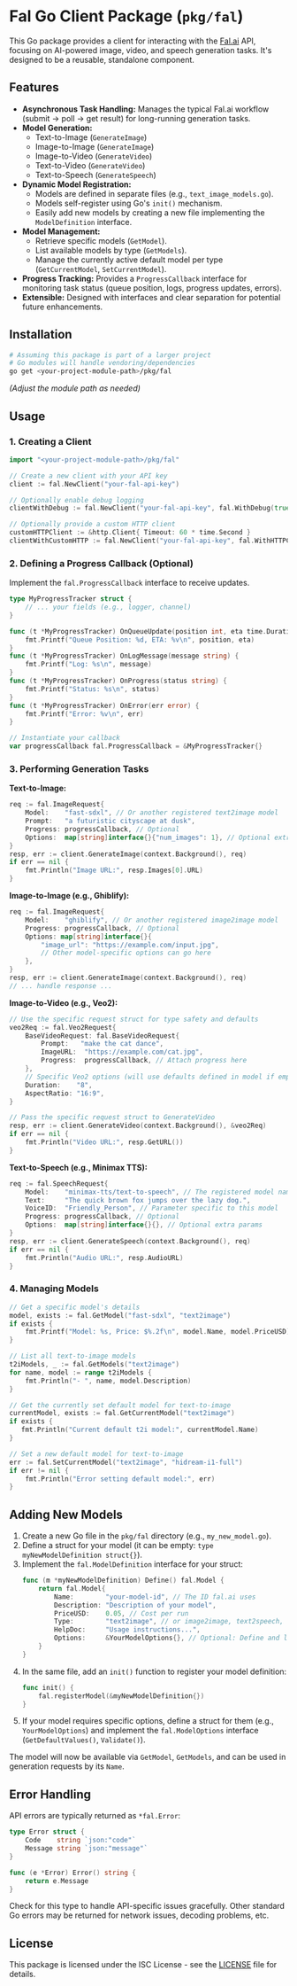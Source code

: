 # Fal Go Client Package (`pkg/fal`)

This Go package provides a client for interacting with the [Fal.ai](https://fal.ai) API, focusing on AI-powered image, video, and speech generation tasks. It's designed to be a reusable, standalone component.

## Features

*   **Asynchronous Task Handling:** Manages the typical Fal.ai workflow (submit -> poll -> get result) for long-running generation tasks.
*   **Model Generation:**
    *   Text-to-Image (`GenerateImage`)
    *   Image-to-Image (`GenerateImage`)
    *   Image-to-Video (`GenerateVideo`)
    *   Text-to-Video (`GenerateVideo`)
    *   Text-to-Speech (`GenerateSpeech`)
*   **Dynamic Model Registration:**
    *   Models are defined in separate files (e.g., `text_image_models.go`).
    *   Models self-register using Go's `init()` mechanism.
    *   Easily add new models by creating a new file implementing the `ModelDefinition` interface.
*   **Model Management:**
    *   Retrieve specific models (`GetModel`).
    *   List available models by type (`GetModels`).
    *   Manage the currently active default model per type (`GetCurrentModel`, `SetCurrentModel`).
*   **Progress Tracking:** Provides a `ProgressCallback` interface for monitoring task status (queue position, logs, progress updates, errors).
*   **Extensible:** Designed with interfaces and clear separation for potential future enhancements.

## Installation

```bash
# Assuming this package is part of a larger project
# Go modules will handle vendoring/dependencies
go get <your-project-module-path>/pkg/fal 
```
*(Adjust the module path as needed)*

## Usage

### 1. Creating a Client

```go
import "<your-project-module-path>/pkg/fal"

// Create a new client with your API key
client := fal.NewClient("your-fal-api-key")

// Optionally enable debug logging
clientWithDebug := fal.NewClient("your-fal-api-key", fal.WithDebug(true))

// Optionally provide a custom HTTP client
customHTTPClient := &http.Client{ Timeout: 60 * time.Second }
clientWithCustomHTTP := fal.NewClient("your-fal-api-key", fal.WithHTTPClient(customHTTPClient))
```

### 2. Defining a Progress Callback (Optional)

Implement the `fal.ProgressCallback` interface to receive updates.

```go
type MyProgressTracker struct {
    // ... your fields (e.g., logger, channel)
}

func (t *MyProgressTracker) OnQueueUpdate(position int, eta time.Duration) {
    fmt.Printf("Queue Position: %d, ETA: %v\n", position, eta)
}
func (t *MyProgressTracker) OnLogMessage(message string) {
    fmt.Printf("Log: %s\n", message)
}
func (t *MyProgressTracker) OnProgress(status string) {
    fmt.Printf("Status: %s\n", status)
}
func (t *MyProgressTracker) OnError(err error) {
    fmt.Printf("Error: %v\n", err)
}

// Instantiate your callback
var progressCallback fal.ProgressCallback = &MyProgressTracker{} 
```

### 3. Performing Generation Tasks

**Text-to-Image:**

```go
req := fal.ImageRequest{
    Model:    "fast-sdxl", // Or another registered text2image model
    Prompt:   "a futuristic cityscape at dusk",
    Progress: progressCallback, // Optional
    Options:  map[string]interface{}{"num_images": 1}, // Optional extra params
}
resp, err := client.GenerateImage(context.Background(), req)
if err == nil {
    fmt.Println("Image URL:", resp.Images[0].URL)
}
```

**Image-to-Image (e.g., Ghiblify):**

```go
req := fal.ImageRequest{
    Model:    "ghiblify", // Or another registered image2image model
    Progress: progressCallback, // Optional
    Options: map[string]interface{}{
        "image_url": "https://example.com/input.jpg",
        // Other model-specific options can go here
    },
}
resp, err := client.GenerateImage(context.Background(), req)
// ... handle response ...
```

**Image-to-Video (e.g., Veo2):**

```go
// Use the specific request struct for type safety and defaults
veo2Req := fal.Veo2Request{
    BaseVideoRequest: fal.BaseVideoRequest{
        Prompt:   "make the cat dance",
        ImageURL:  "https://example.com/cat.jpg",
        Progress:  progressCallback, // Attach progress here
    },
    // Specific Veo2 options (will use defaults defined in model if empty)
    Duration:    "8", 
    AspectRatio: "16:9", 
}

// Pass the specific request struct to GenerateVideo
resp, err := client.GenerateVideo(context.Background(), &veo2Req) 
if err == nil {
    fmt.Println("Video URL:", resp.GetURL())
}
```

**Text-to-Speech (e.g., Minimax TTS):**

```go
req := fal.SpeechRequest{
    Model:    "minimax-tts/text-to-speech", // The registered model name
    Text:     "The quick brown fox jumps over the lazy dog.",
    VoiceID:  "Friendly_Person", // Parameter specific to this model
    Progress: progressCallback, // Optional
    Options:  map[string]interface{}{}, // Optional extra params
}
resp, err := client.GenerateSpeech(context.Background(), req)
if err == nil {
    fmt.Println("Audio URL:", resp.AudioURL)
}
```

### 4. Managing Models

```go
// Get a specific model's details
model, exists := fal.GetModel("fast-sdxl", "text2image")
if exists {
    fmt.Printf("Model: %s, Price: $%.2f\n", model.Name, model.PriceUSD)
}

// List all text-to-image models
t2iModels, _ := fal.GetModels("text2image")
for name, model := range t2iModels {
    fmt.Println("- ", name, model.Description)
}

// Get the currently set default model for text-to-image
currentModel, exists := fal.GetCurrentModel("text2image")
if exists {
   fmt.Println("Current default t2i model:", currentModel.Name) 
}

// Set a new default model for text-to-image
err := fal.SetCurrentModel("text2image", "hidream-i1-full")
if err != nil {
    fmt.Println("Error setting default model:", err)
}
```

## Adding New Models

1.  Create a new Go file in the `pkg/fal` directory (e.g., `my_new_model.go`).
2.  Define a struct for your model (it can be empty: `type myNewModelDefinition struct{}`).
3.  Implement the `fal.ModelDefinition` interface for your struct:
    ```go
    func (m *myNewModelDefinition) Define() fal.Model {
        return fal.Model{
            Name:        "your-model-id", // The ID fal.ai uses
            Description: "Description of your model",
            PriceUSD:    0.05, // Cost per run
            Type:        "text2image", // or image2image, text2speech, etc.
            HelpDoc:     "Usage instructions...",
            Options:     &YourModelOptions{}, // Optional: Define and link options struct
        }
    }
    ```
4.  In the same file, add an `init()` function to register your model definition:
    ```go
    func init() {
        fal.registerModel(&myNewModelDefinition{})
    }
    ```
5.  If your model requires specific options, define a struct for them (e.g., `YourModelOptions`) and implement the `fal.ModelOptions` interface (`GetDefaultValues()`, `Validate()`).

The model will now be available via `GetModel`, `GetModels`, and can be used in generation requests by its `Name`.

## Error Handling

API errors are typically returned as `*fal.Error`:

```go
type Error struct {
    Code    string `json:"code"`
    Message string `json:"message"`
}

func (e *Error) Error() string {
    return e.Message
}
```
Check for this type to handle API-specific issues gracefully. Other standard Go errors may be returned for network issues, decoding problems, etc.

## License

This package is licensed under the ISC License - see the [LICENSE](../../LICENSE) file for details.